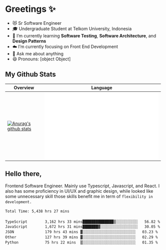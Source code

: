# Greetings ✨
- 😻 Sr Software Engineer
- 🎓 Undergraduate Student at Telkom University, Indonesia
- 🌱 I’m currently learning **Software Testing**, **Software Architecture**, and **Design Patterns**
- ☁️ I’m currently focusing on Front End Development
- 💬 Ask me about anything
- 😄 Pronouns: [object Object]

## My Github Stats

| Overview | Language |
| --- | --- |
|[![Anurag's github stats](https://github-readme-stats.vercel.app/api?username=abui-am&count_private=true)](https://github.com/anuraghazra/github-readme-stats)|![Language](https://raw.githubusercontent.com/abui-am/stats/c6455f656dfce7acd3951e5ec5b25d72af0b2ee3/generated/languages.svg)|

## Hello there, 
Frontend Software Engineer. 
Mainly use Typescript, Javascript, and React. I also has some proficiency in UI/UX and graphic design, while looked like some unnecessary skill those skills benefit me in term of `flexibility in development.`


<!--START_SECTION:waka-->

```txt
Total Time: 5,438 hrs 27 mins

TypeScript        3,162 hrs 33 mins██████████████▒░░░░░░░░░░   56.82 %
JavaScript        1,672 hrs 31 mins███████▓░░░░░░░░░░░░░░░░░   30.05 %
JSON              179 hrs 43 mins ▓░░░░░░░░░░░░░░░░░░░░░░░░   03.23 %
Other             127 hrs 39 mins ▓░░░░░░░░░░░░░░░░░░░░░░░░   02.29 %
Python            75 hrs 22 mins  ▒░░░░░░░░░░░░░░░░░░░░░░░░   01.35 %
```

<!--END_SECTION:waka-->
